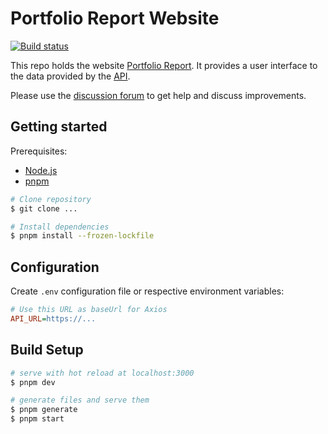 # Portfolio Report Website

[![Build status](https://img.shields.io/github/workflow/status/portfolio-report/pr-www/CI?style=flat-square)](https://github.com/portfolio-report/pr-www/actions/workflows/ci.yml)

This repo holds the website [Portfolio Report](https://www.portfolio-report.net/). It provides a user interface to the data provided by the [API](https://github.com/portfolio-report/pr-api).

Please use the [discussion forum](https://forum.portfolio-performance.info/) to get help and discuss improvements.

## Getting started

Prerequisites:
- [Node.js](https://nodejs.org/)
- [pnpm](https://pnpm.io/installation)

```bash
# Clone repository
$ git clone ...

# Install dependencies
$ pnpm install --frozen-lockfile
```

## Configuration

Create `.env` configuration file or respective environment variables:
```ini
# Use this URL as baseUrl for Axios
API_URL=https://...
```

## Build Setup

``` bash
# serve with hot reload at localhost:3000
$ pnpm dev

# generate files and serve them
$ pnpm generate
$ pnpm start
```
